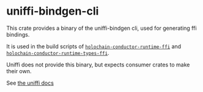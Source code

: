 # uniffi-bindgen-cli

This crate provides a binary of the uniffi-bindgen cli, used for generating ffi bindings.

It is used in the build scripts of [`holochain-conductor-runtime-ffi`](../runtime-ffi/README.md) and [`holochain-conductor-runtime-types-ffi`](../runtime-types-ffi/README.md).

Uniffi does not provide this binary, but expects consumer crates to make their own.

See [the uniffi docs](https://mozilla.github.io/uniffi-rs/0.27/tutorial/foreign_language_bindings.html#running-uniffi-bindgen-using-a-library-file-recommended)